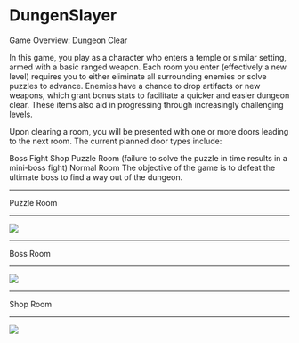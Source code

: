 # DungenSlayer

Game Overview: Dungeon Clear

In this game, you play as a character who enters a temple or similar setting, armed with a basic ranged weapon. Each room you enter (effectively a new level) requires you to either eliminate all surrounding enemies or solve puzzles to advance. Enemies have a chance to drop artifacts or new weapons, which grant bonus stats to facilitate a quicker and easier dungeon clear. These items also aid in progressing through increasingly challenging levels.

Upon clearing a room, you will be presented with one or more doors leading to the next room. The current planned door types include:

Boss Fight
Shop
Puzzle Room (failure to solve the puzzle in time results in a mini-boss fight)
Normal Room
The objective of the game is to defeat the ultimate boss to find a way out of the dungeon.

<hr>
Puzzle Room
<hr>

![](LevelExemple.gif)
<hr>
Boss Room
<hr>

![](BossFight.gif)
<hr>
Shop Room
<hr>

![](Shop.gif)
